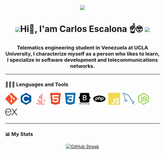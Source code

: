 <div id="header" align="center"> 
    <img aling="center" src="https://media.giphy.com/media/zOvBKUUEERdNm/giphy.gif" width="200" />
</div>

 <h1 align="center"> 
<img src="https://i.pinimg.com/originals/53/ed/3f/53ed3f69d8af8e1fb7b0025a97452e38.gif" width="50" >Hi👋, I'am Carlos Escalona ☝️🤓
<img src="https://i.pinimg.com/originals/53/ed/3f/53ed3f69d8af8e1fb7b0025a97452e38.gif" width="50" ></h1>
    <h3 align="center">Telematics engineering student in Venezuela at UCLA University, I characterize myself as a person who likes to learn, I specialize in software development and telecommunications networks.
    </h3>
    
---

<div align="left">
    <h3>👨🏻‍💻 Lenguages and Tools</h3>
    <div>
         <img src="https://github.com/devicons/devicon/blob/master/icons/git/git-plain.svg" title="git" alt="git" width="40" height="40"/>&nbsp;
        <img src="https://github.com/devicons/devicon/blob/master/icons/c/c-plain.svg" title="C" alt="C" width="40" height="40"/>&nbsp;
        <img src="https://github.com/devicons/devicon/blob/master/icons/java/java-plain.svg" title="java" alt="java" width="40" height="40"/>&nbsp;
        <img src="https://github.com/devicons/devicon/blob/master/icons/html5/html5-plain.svg" title="html5" alt="html5" width="40" height="40"/>&nbsp;
        <img src="https://github.com/devicons/devicon/blob/master/icons/css3/css3-plain.svg" title="css3" alt="css3" width="40" height="40"/>&nbsp;
        <img src="https://github.com/devicons/devicon/blob/master/icons/bootstrap/bootstrap-plain-wordmark.svg" title="bs" alt="bs" width="40" height="40"/>&nbsp;
        <img src="https://github.com/devicons/devicon/blob/master/icons/php/php-plain.svg" title="php" alt="php" width="40" height="40"/>&nbsp;
         <img src="https://github.com/devicons/devicon/blob/master/icons/javascript/javascript-plain.svg" title="js" alt="js" width="40" height="40"/>&nbsp;
        <img src="https://github.com/devicons/devicon/blob/master/icons/mysql/mysql-plain.svg" title="mysql" alt="mysql" width="40" height="40"/>&nbsp;
        <img src="https://github.com/devicons/devicon/blob/master/icons/nodejs/nodejs-plain.svg" title="node" alt="node" width="40" height="40"/>&nbsp;
        <img src="https://github.com/devicons/devicon/blob/master/icons/express/express-original.svg" title="express" alt="express" width="40" height="40"/>&nbsp;
    </div>
</div>

---

<div align="left">
    <h3>📊 My Stats</h3>
</div>

<div align="center">
    
[![GitHub Streak](http://github-readme-streak-stats.herokuapp.com?user=CalOwO278&theme=blueberry-duo&border_radius=7.1&date_format=M%20j%5B%2C%20Y%5D)](https://git.io/streak-stats)

</div>
